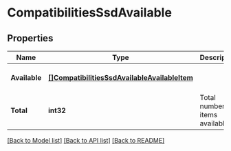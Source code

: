 # CompatibilitiesSsdAvailable

## Properties
Name | Type | Description | Notes
------------ | ------------- | ------------- | -------------
**Available** | [**[]CompatibilitiesSsdAvailableAvailableItem**](CompatibilitiesSsdAvailableAvailableItem.md) |  | [optional] [default to null]
**Total** | **int32** | Total number of items available. | [optional] [default to null]

[[Back to Model list]](../README.md#documentation-for-models) [[Back to API list]](../README.md#documentation-for-api-endpoints) [[Back to README]](../README.md)


